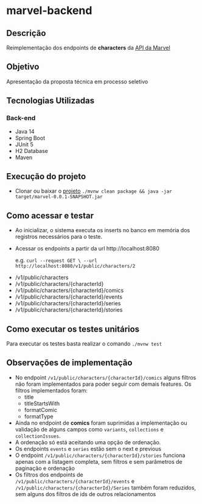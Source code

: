 # marvel-backend

## Descrição
Reimplementação dos endpoints de **characters** da [API da Marvel](https://developer.marvel.com/docs#!/public)

## Objetivo
Apresentação da proposta técnica em processo seletivo

## Tecnologias Utilizadas

### Back-end
* Java 14
* Spring Boot
* JUnit 5
* H2 Database
* Maven

## Execução do projeto
* Clonar ou baixar o [projeto](https://github.com/vandsonlima/marvel-backend.git)
  ```./mvnw clean package && java -jar target/marvel-0.0.1-SNAPSHOT.jar```

## Como acessar e testar
* Ao inicializar, o sistema executa os inserts no banco em memória dos registros necessários para o teste.

* Acessar os endpoints a partir da url http://localhost:8080 

  e.g.
``` curl --request GET \ --url http://localhost:8080/v1/public/characters/2 ```
  
- /v1/public/characters
- /v1/public/characters/{characterId}
- /v1/public/characters/{characterId}/comics
- /v1/public/characters/{characterId}/events
- /v1/public/characters/{characterId}/series
- /v1/public/characters/{characterId}/stories

## Como executar os testes unitários
Para executar os testes  basta realizar o comando ``` ./mvnw test ```

## Observações de implementação
* No endpoint ```/v1/public/characters/{characterId}/comics``` alguns filtros não foram implementados para poder seguir 
com demais features. Os filtros implementados foram: 
    - title
    - titleStartsWith
    - formatComic
    - formatType
* Ainda no endpoint de **comics** foram suprimidas a implementação ou validação de alguns campos como ```variants```, ```collections``` e ```collectionIssues```.
* A ordenação só está aceitando uma opção de ordenação.
* Os endpoints ```events``` e ```series``` estão sem o next e previous
* O endpoint ```/v1/public/characters/{characterId}/stories``` funciona apenas com a listagem completa, sem filtros e sem parâmetros de paginação e ordenação
* Os filtros dos endpoints de ```/v1/public/characters/{characterId}/events``` e ```/v1/public/characters/{characterId}/Series``` também foram reduzidos, sem alguns dos filtros de ids de outros relacionamentos 
